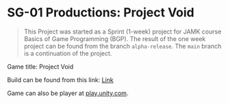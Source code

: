 # SG-01 Productions: Project Void

> This Project was started as a Sprint (1-week) project for JAMK course Basics of Game Programming (BGP). The result of the one week project can be found from the branch `alpha-release`. The `main` branch is a continuation of the project.

Game title: Project Void

Build can be found from this link: [Link](https://kantola.eu/files/projectvoid.zip)

Game can also be player at [play.unity.com](https://play.unity.com/mg/other/project-void-sprint-week-project).
